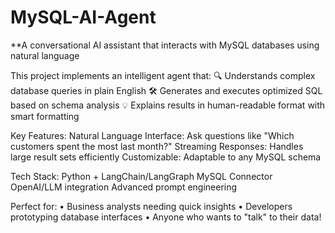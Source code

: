 # MySQL-AI-Agent
**A conversational AI assistant that interacts with MySQL databases using natural language

This project implements an intelligent agent that:
🔍 Understands complex database queries in plain English
🛠️ Generates and executes optimized SQL based on schema analysis
💡 Explains results in human-readable format with smart formatting

Key Features:
Natural Language Interface: Ask questions like "Which customers spent the most last month?"
Streaming Responses: Handles large result sets efficiently
Customizable: Adaptable to any MySQL schema

Tech Stack:
Python + LangChain/LangGraph
MySQL Connector
OpenAI/LLM integration
Advanced prompt engineering

Perfect for:
• Business analysts needing quick insights
• Developers prototyping database interfaces
• Anyone who wants to "talk" to their data!
